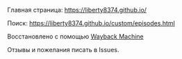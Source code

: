 Главная страница: https://liberty8374.github.io/

Поиск: https://liberty8374.github.io/custom/episodes.html

Восстановлено с помощью [Wayback Machine](https://web.archive.org/)

Отзывы и пожелания писать в Issues.
